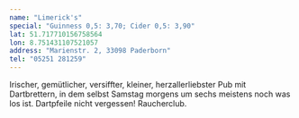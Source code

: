 ```yaml
---
name: "Limerick's"
special: "Guinness 0,5: 3,70; Cider 0,5: 3,90"
lat: 51.717710156758564 
lon: 8.751431107521057
address: "Marienstr. 2, 33098 Paderborn"
tel: "05251 281259"
---
```

Irischer, gemütlicher, versiffter, kleiner, herzallerliebster Pub mit Dartbrettern, in dem selbst Samstag morgens um sechs meistens noch was los ist. Dartpfeile nicht vergessen! Raucherclub.
